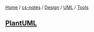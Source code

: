 [Home](https://mengxianbin.github.io) /
[cs-notes](https://mengxianbin.github.io/cs-notes/content) /
[Design](https://mengxianbin.github.io/cs-notes/content/Design) /
[UML](https://mengxianbin.github.io/cs-notes/content/Design/UML) /
[Tools](https://mengxianbin.github.io/cs-notes/content/Design/UML/Tools)

## [PlantUML](https://mengxianbin.github.io/cs-notes/content/Design/UML/Tools/PlantUML)

